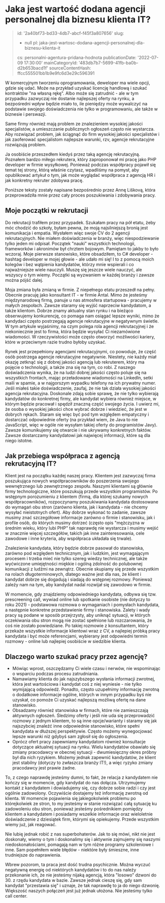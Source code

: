 Jaka jest wartość dodana agencji personalnej dla biznesu klienta IT?
====================================================================

> id: '2a40bf73-bd33-4db7-abcf-f45f3a807656'
> slug:
> 	- null
> 	pl: jaka-jest-wartosc-dodana-agencji-personalnej-dla-biznesu-klienta-it
> 
> cs: personalni-agentura-pridana-hodnota
> publicationDate: '2022-07-09 17:30:00'
> mainCategoryId: '483db7b7-5699-41fb-ba0b-d2b653bacd1f'
> sourceContentHash: ffcc555501bb1b9e9fc6d3e29c596391

W komercyjnym tworzeniu oprogramowania, deweloper ma wiele opcji, gdzie się udać. Może na przykład uzyskać licencję handlową i szukać kontraktów "na własną rękę". Albo może się zatrudnić - ale w tym przypadku zazwyczaj nie dostanie najlepszej oferty na rynku, a bezpośredni wpływ będzie miało to, ile pieniędzy może wywalczyć na podstawie swojego doświadczenia nie tylko w programowaniu, ale także w biznesie i perswazji.

Same firmy również mają problem ze znalezieniem wysokiej jakości specjalistów, a umieszczanie publicznych ogłoszeń często nie wystarcza. Aby rozwiązać problem, jak ściągnąć do firm wysokiej jakości specjalistów i jak zaoferować specjalistom najlepsze warunki, rzv, agencje rekrutacyjne rozwiązują problem.

Ja osobiście przeszedłem kiedyś przez taką agencję rekrutacyjną. Poznałem bardzo miłego rekrutera, który zaproponował mi pracę jako PHP developer w firmie wysyłkowej. Ponieważ podczas współpracy pojawił się temat tej strony, którą właśnie czytasz, wpadliśmy na pomysł, aby opublikować artykuł o tym, jak może wyglądać współpraca z agencją HR i jak konkretny rekruter zdobywa pracę.

Poniższe teksty zostały napisane bezpośrednio przez Annę Liškovą, która przeprowadziła mnie przez cały proces poszukiwania i zdobywania pracy.

Moje początki w rekrutacji
-------------------------

Do rekrutacji trafiłem przez przypadek. Szukałam pracy na pół etatu, żeby móc chodzić do szkoły, byłam pewna, że moją najsilniejszą bronią jest komunikacja i empatia. Wysłałem więc swoje CV do 2 agencji rekrutacyjnych. Nie miałem doświadczenia w branży, więc niespodziewanie tylko jeden mi odpisał. Początek "nauki" wszystkich technologii, frameworków i akronimów był chrztem bojowym. Pamiętam to jakby to było wczoraj. Moje pierwsze stanowisko, które obsadziłem, to C# developer - hashtag developer w mojej głowie - ale udało mi się! I to z pomocą moich kolegów i bez wątpienia kandydatów, którzy mnie wspierali i co najważniejsze wiele nauczyli. Muszę się jeszcze wiele nauczyć, ale wszyscy o tym wiemy. Początki są wyzwaniem w każdej branży i zawsze można pójść dalej.

Moja zmiana była zmianą w firmie. Z niepełnego etatu przeszedł na pełny. Obecnie pracuję jako konsultant IT - w firmie Antal. Mimo że jesteśmy międzynarodową firmą, panuje u nas atmosfera startupowa - pracujemy w małych zespołach. Zawsze staramy się wyjść naprzeciw kandydatom, a także klientom. Dobrze znamy aktualny stan rynku i na bieżąco obserwujemy konkurencję, co pomaga nam osiągać lepsze wyniki, mimo że kandydaci często postrzegają agencje rekrutacyjne w negatywnym świetle. W tym artykule wyjaśnimy, na czym polega rola agencji rekrutacyjnej i że niekoniecznie jest to firma, która będzie wysyłać Ci niezamówione wiadomości. W rzeczywistości może często otworzyć możliwości kariery, które w przeciwnym razie trudno byłoby uzyskać.

Rynek jest przepełniony agencjami rekrutacyjnymi, co powoduje, że część osób postrzega agencje rekrutacyjne negatywnie. Niestety, nie każdy miał okazję zetknąć się z dobrej jakości agencją lub rekruterem, który ma pojęcie o technologii, a także zna się na tym, co robi. Z naszego doświadczenia wynika, że na ludzi dobrej jakości często poluje się na wszystkich frontach, mając przeładowane wiadomości na LinkedIn, setki maili w spamie, a w najgorszym wypadku telefony na ich prywatny numer. Jeśli miałeś takie doświadczenie, zaufaj, że nie tak działa wysokiej jakości agencja rekrutacyjna. Doskonale zdają sobie sprawę, że nie tylko wybierają kandydatów do konkretnej firmy, ale kandydat wybiera również miejsce, w którym będzie pracował i spędził znaczną część swojego życia. I uwierz mi, że osoba o wysokiej jakości chce wybrać dobrze i wiedzieć, że jest w dobrych rękach. Staram się więc być pod tym względem empatyczny i dostarczać odpowiednie oferty (na przykład wiem, że Java to nie JavaScript, więc w ogóle nie wysyłam takiej oferty do programistów Javy). Zawsze komunikujemy się otwarcie i nie ukrywamy konkretnych faktów. Zawsze dostarczamy kandydatowi jak najwięcej informacji, które są dla niego istotne.

Jak przebiega współpraca z agencją rekrutacyjną IT?
-------------------------------------------------

Klient jest na początku każdej naszej pracy. Klientem jest zazwyczaj firma poszukująca nowych współpracowników do poszerzenia swojego wewnętrznego lub zewnętrznego zespołu. Naszymi klientami są głównie firmy technologiczne, które poszukują przede wszystkim programistów. Po wstępnym porozumieniu z klientem (firmą, dla której szukamy nowych współpracowników), rozpoczynamy poszukiwania kandydata dostosowane do wymagań obu stron (zarówno klienta, jak i kandydata - nie chcemy wysyłać nieistotnych ofert). Aby dobrze wykonać to zadanie, zawsze musimy znać szczegółowe informacje zarówno o firmie i stanowisku, jak i profile osób, do których musimy dotrzeć (często opis "mężczyzna w średnim wieku, który lubi PHP" tak naprawdę nie wystarcza i musimy wejść w znacznie więcej szczegółów, takich jak inne zainteresowania, cele zawodowe i inne kryteria, aby współpraca układała się trwale).

Znalezienie kandydata, który będzie dobrze pasował do stanowiska, zarówno pod względem technicznym, jak i ludzkim, jest wymagającym procesem i trzeba mieć nie tylko szereg wiedzy technicznej, ale także wyćwiczone umiejętności miękkie i ogólną zdolność do polubownej komunikacji z ludźmi na zewnątrz. Obecnie skupiamy się przede wszystkim na rolach długoterminowych, dlatego ważne jest dla nas, że klient i kandydat dobrze się dogadują i siadają do wstępnej rozmowy. Ponieważ zależy nam na tym, aby kandydat nadal rozwijał się zawodowo w firmie.

W momencie, gdy znajdziemy odpowiedniego kandydata, odbywa się tzw. prescreening call, wywiad online lub spotkanie osobiste (nie dotyczy to roku 2021) - podstawowa rozmowa o wymaganiach i pomysłach kandydata, a następnie konkretne przedstawienie firmy i stanowiska. Zalety i wady pracy są podane w sposób przejrzysty, aby uniknąć sytuacji, w których oczekiwania obu stron mogą nie zostać spełnione lub rozczarowania, że coś nie zostało powiedziane. Po takiej rozmowie z konsultantem, który przekaże wszystkie informacje klientowi wraz z CV, a najlepiej próbką pracy kandydata i być może referencjami, wybierany jest odpowiedni termin rozmowy - online lub najlepiej osobiście w siedzibie klienta.

Dlaczego warto szukać pracy przez agencję?
--------------------------------

- Mówiąc wprost, oszczędzamy Ci wiele czasu i nerwów, nie wspominając o wsparciu podczas procesu zatrudniania.
- Namawiamy klienta do jak najszybszego wysłania informacji zwrotnej, która jest wartościowa i kandydat coś z niej wyniesie - nie tylko wymijającą odpowiedź. Ponadto, często uzupełnimy informację zwrotną o dodatkowe informacje ogólne, których w innym przypadku byś nie uzyskał, co pomoże Ci uzyskać najlepszą możliwą ofertę na dane stanowisko.
- Obsadzamy również stanowiska w firmach, które nie zamieszczają aktywnych ogłoszeń. Śledzimy oferty i jeśli nie uda się przeprowadzić rozmowy z jednym klientem, to są inne opcje/warianty i staramy się jak najszybciej znaleźć inne odpowiednie stanowisko, które spełni kandydata w dłuższej perspektywie. Często możemy wynegocjować lepsze warunki niż gdybyś sam zgłosił się do ogłoszenia.
- Oprócz ofert pracy zapewniamy kandydatom również konsultacje dotyczące aktualnej sytuacji na rynku. Wielu kandydatów obawiało się zmiany pracodawcy w obecnej sytuacji - dwumiesięczny okres próbny był dla nich ryzykiem. Możemy jednak zapewnić kandydatów, że klient jest stabilny (dotyczy to zwłaszcza branży IT!), a więc ryzyko zmiany pracodawcy jest prawie żadne.

To, z czego naprawdę jesteśmy dumni, to fakt, że relacja z kandydatem nie kończy się w momencie, gdy kandydat do nas dołącza. Utrzymujemy kontakt z kandydatem i dowiadujemy się, czy dobrze sobie radzi i czy jest ogólnie zadowolony. Oczywiście dostajemy też informację zwrotną od klienta. W momencie pojawienia się jakiegokolwiek problemu po którejkolwiek ze stron, to my jesteśmy w stanie rozwiązać całą sytuację ku zadowoleniu obu stron, ponieważ jesteśmy pośrednikiem pomiędzy klientem a kandydatem i posiadamy wszelkie informacje oraz wieloletnie doświadczenie z dziesiątek firm, którymi się opiekujemy. Przede wszystkim wiemy już, jak reagować.

Nie lubię jednak robić z nas superbohaterów. Jak to się mówi, nikt nie jest doskonały, wiemy o tym i doskonalimy się i aktywnie zajmujemy się naszymi niedoskonałościami, pomagają nam w tym różne programy szkoleniowe i inne. Sam popełniłem wiele błędów - niektóre były śmieszne, inne trudniejsze do naprawienia.

Wbrew pozorom, ta praca jest dość trudna psychicznie. Można wyczuć negatywną energię od niektórych kandydatów i to do nas należy przekonanie ich, że nie jesteśmy nijaką agencją, która "losowo" dzwoni do 30. z rzędu kandydata w bazie. Zawsze jednak cieszę się, gdy sam kandydat "przestawia się" i uznaje, że tak naprawdę to ja do niego dzwonię. Większość naszych połączeń jest już jednak ułożona. Nie jesteśmy tylko call center.

